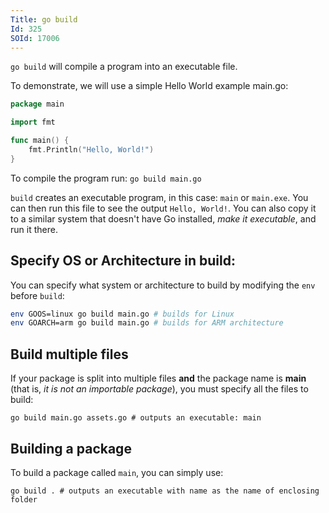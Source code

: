 ```yaml
---
Title: go build
Id: 325
SOId: 17006
---
```

`go build` will compile a program into an executable file.

To demonstrate, we will use a simple Hello World example main.go:

```go
package main

import fmt

func main() {
    fmt.Println("Hello, World!")
}
```

To compile the program run: `go build main.go`

`build` creates an executable program, in this case: `main` or `main.exe`. You can then run this file to see the output `Hello, World!`. You can also copy it to a similar system that doesn't have Go installed, *make it executable*, and run it there.

## Specify OS or Architecture in build:

You can specify what system or architecture to build by modifying the `env` before `build`:

```sh
env GOOS=linux go build main.go # builds for Linux
env GOARCH=arm go build main.go # builds for ARM architecture
```

## Build multiple files

If your package is split into multiple files **and** the package name is **main** (that is, *it is not an importable package*), you must specify all the files to build:

    go build main.go assets.go # outputs an executable: main

## Building a package

To build a package called `main`, you can simply use:

    go build . # outputs an executable with name as the name of enclosing folder
